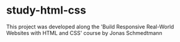 # study-html-css

This project was developed along the 'Build Responsive Real-World Websites with HTML and CSS' course by Jonas Schmedtmann
